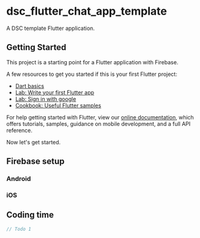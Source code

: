 # dsc_flutter_chat_app_template

A DSC template Flutter application.

## Getting Started

This project is a starting point for a Flutter application with Firebase.

A few resources to get you started if this is your first Flutter project:

- [Dart basics](https://dart.dev/guides/language/language-tour)
- [Lab: Write your first Flutter app](https://flutter.dev/docs/get-started/codelab)
- [Lab: Sign in with google](https://blog.codemagic.io/firebase-authentication-google-sign-in-using-flutter/)
- [Cookbook: Useful Flutter samples](https://flutter.dev/docs/cookbook)

For help getting started with Flutter, view our
[online documentation](https://flutter.dev/docs), which offers tutorials,
samples, guidance on mobile development, and a full API reference.

Now let's get started.

## Firebase setup

### Android

### iOS

## Coding time

```dart
// Todo 1
```
